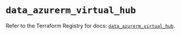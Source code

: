 # `data_azurerm_virtual_hub`

Refer to the Terraform Registry for docs: [`data_azurerm_virtual_hub`](https://registry.terraform.io/providers/hashicorp/azurerm/3.116.0/docs/data-sources/virtual_hub).
